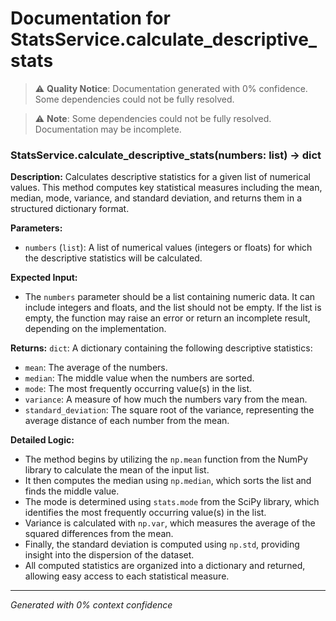 # Documentation for StatsService.calculate_descriptive_stats

> ⚠️ **Quality Notice**: Documentation generated with 0% confidence. Some dependencies could not be fully resolved.


> ⚠️ **Note**: Some dependencies could not be fully resolved. Documentation may be incomplete.
### StatsService.calculate_descriptive_stats(numbers: list) -> dict

**Description:**
Calculates descriptive statistics for a given list of numerical values. This method computes key statistical measures including the mean, median, mode, variance, and standard deviation, and returns them in a structured dictionary format.

**Parameters:**
- `numbers` (`list`): A list of numerical values (integers or floats) for which the descriptive statistics will be calculated.

**Expected Input:**
- The `numbers` parameter should be a list containing numeric data. It can include integers and floats, and the list should not be empty. If the list is empty, the function may raise an error or return an incomplete result, depending on the implementation.

**Returns:**
`dict`: A dictionary containing the following descriptive statistics:
- `mean`: The average of the numbers.
- `median`: The middle value when the numbers are sorted.
- `mode`: The most frequently occurring value(s) in the list.
- `variance`: A measure of how much the numbers vary from the mean.
- `standard_deviation`: The square root of the variance, representing the average distance of each number from the mean.

**Detailed Logic:**
- The method begins by utilizing the `np.mean` function from the NumPy library to calculate the mean of the input list.
- It then computes the median using `np.median`, which sorts the list and finds the middle value.
- The mode is determined using `stats.mode` from the SciPy library, which identifies the most frequently occurring value(s) in the list.
- Variance is calculated with `np.var`, which measures the average of the squared differences from the mean.
- Finally, the standard deviation is computed using `np.std`, providing insight into the dispersion of the dataset.
- All computed statistics are organized into a dictionary and returned, allowing easy access to each statistical measure.

---
*Generated with 0% context confidence*
